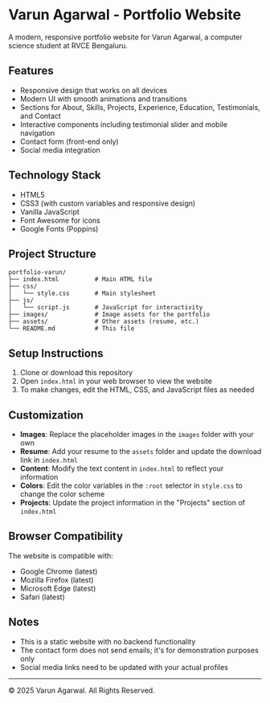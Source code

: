 # Varun Agarwal - Portfolio Website

A modern, responsive portfolio website for Varun Agarwal, a computer science student at RVCE Bengaluru.

## Features

- Responsive design that works on all devices
- Modern UI with smooth animations and transitions
- Sections for About, Skills, Projects, Experience, Education, Testimonials, and Contact
- Interactive components including testimonial slider and mobile navigation
- Contact form (front-end only)
- Social media integration

## Technology Stack

- HTML5
- CSS3 (with custom variables and responsive design)
- Vanilla JavaScript
- Font Awesome for icons
- Google Fonts (Poppins)

## Project Structure

```
portfolio-varun/
├── index.html          # Main HTML file
├── css/
│   └── style.css       # Main stylesheet
├── js/
│   └── script.js       # JavaScript for interactivity
├── images/             # Image assets for the portfolio
├── assets/             # Other assets (resume, etc.)
└── README.md           # This file
```

## Setup Instructions

1. Clone or download this repository
2. Open `index.html` in your web browser to view the website
3. To make changes, edit the HTML, CSS, and JavaScript files as needed

## Customization

- **Images**: Replace the placeholder images in the `images` folder with your own
- **Resume**: Add your resume to the `assets` folder and update the download link in `index.html`
- **Content**: Modify the text content in `index.html` to reflect your information
- **Colors**: Edit the color variables in the `:root` selector in `style.css` to change the color scheme
- **Projects**: Update the project information in the "Projects" section of `index.html`

## Browser Compatibility

The website is compatible with:
- Google Chrome (latest)
- Mozilla Firefox (latest)
- Microsoft Edge (latest)
- Safari (latest)

## Notes

- This is a static website with no backend functionality
- The contact form does not send emails; it's for demonstration purposes only
- Social media links need to be updated with your actual profiles

---

© 2025 Varun Agarwal. All Rights Reserved.
